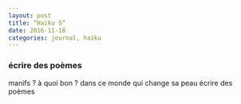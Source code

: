 ```yaml
---
layout: post
title: “Haiku 5”
date: 2016-11-18 
categories: journal, haiku 
---
```

### écrire des poèmes
manifs ? à quoi bon ?
dans ce monde qui change sa peau
écrire des poèmes

